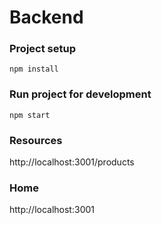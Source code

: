 # Backend

### Project setup
```
npm install
```

### Run project for development
```
npm start
```

### Resources
http://localhost:3001/products

### Home
http://localhost:3001
